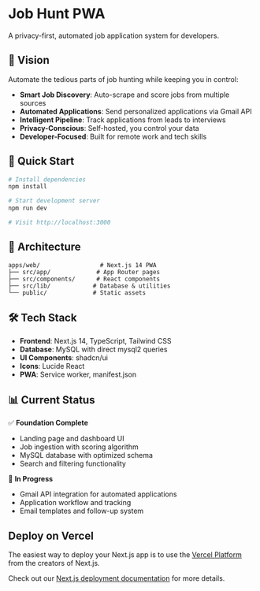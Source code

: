 # Job Hunt PWA

A privacy-first, automated job application system for developers.

## 🎯 Vision

Automate the tedious parts of job hunting while keeping you in control:

- **Smart Job Discovery**: Auto-scrape and score jobs from multiple sources
- **Automated Applications**: Send personalized applications via Gmail API  
- **Intelligent Pipeline**: Track applications from leads to interviews
- **Privacy-Conscious**: Self-hosted, you control your data
- **Developer-Focused**: Built for remote work and tech skills

## 🚀 Quick Start

```bash
# Install dependencies
npm install

# Start development server
npm run dev

# Visit http://localhost:3000
```

## 📁 Architecture

```
apps/web/                 # Next.js 14 PWA
├── src/app/             # App Router pages
├── src/components/      # React components  
├── src/lib/            # Database & utilities
└── public/             # Static assets
```

## 🛠️ Tech Stack

- **Frontend**: Next.js 14, TypeScript, Tailwind CSS
- **Database**: MySQL with direct mysql2 queries
- **UI Components**: shadcn/ui
- **Icons**: Lucide React
- **PWA**: Service worker, manifest.json

## 📊 Current Status

✅ **Foundation Complete**
- Landing page and dashboard UI
- Job ingestion with scoring algorithm  
- MySQL database with optimized schema
- Search and filtering functionality

🔄 **In Progress**
- Gmail API integration for automated applications
- Application workflow and tracking
- Email templates and follow-up system

## Deploy on Vercel

The easiest way to deploy your Next.js app is to use the [Vercel Platform](https://vercel.com/new?utm_medium=default-template&filter=next.js&utm_source=create-next-app&utm_campaign=create-next-app-readme) from the creators of Next.js.

Check out our [Next.js deployment documentation](https://nextjs.org/docs/app/building-your-application/deploying) for more details.
